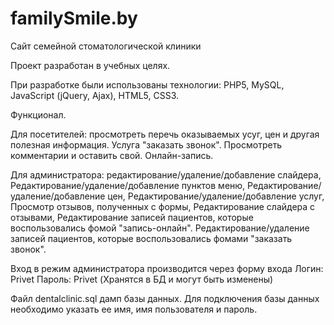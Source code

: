 # familySmile.by
Сайт семейной стоматологической клиники

Проект разработан в учебных целях.

При разработке были использованы технологии: PHP5, MySQL, JavaScript (jQuery, Ajax), HTML5, CSS3.

Функционал.

Для посетителей:
просмотреть перечь оказываемых усуг, цен и другая полезная информация.
Услуга "заказать звонок".
Просмотреть комментарии и оставить свой.
Онлайн-запись.

Для администратора:
редактирование/удаление/добавление слайдера,
Редактирование/удаление/добавление пунктов меню,
Редактирование/удаление/добавление цен,
Редактирование/удаление/добавление услуг,
Просмотр отзывов, полученных с формы,
Редактирование слайдера с отзывами,
Редактирование записей пациентов, которые
воспользовались фомой "запись-онлайн".
Редактирование/удаление записей пациентов, которые
воспользовались фомами "заказать звонок".

Вход в режим администратора производится через форму входа
Логин: Privet
Пароль: Privet
(Хранятся в БД и могут быть изменены)

Файл dentalclinic.sql дамп базы данных.
Для подключения базы данных необходимо указать ее имя, имя пользователя и пароль.
